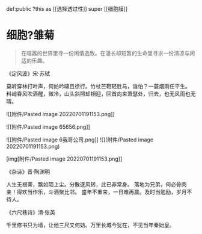 def:public ?this as [[选择透过性]] super [[细胞膜]]


# 细胞?雏菊

> 在喧嚣的世界里寻一份闲情逸致。在漫长却短暂的生命里寻求一份清凉与闲适的乐趣。


《定风波》宋·苏轼

莫听穿林打叶声，何妨吟啸且徐行。竹杖芒鞋轻胜马，谁怕？一蓑烟雨任平生。
料峭春风吹酒醒，微冷，山头斜照却相迎，回首向来萧瑟处，归去，也无风雨也无晴。

![[附件/Pasted image 20220701191153.png]]

![[附件/Pasted image 65656.png]]

![[附件/Pasted image 6我哥公司.png]]
![](附件/Pasted image 20220701191153.png)

[img[附件/Pasted image 20220701191153.png]]

《杂诗》晋·陶渊明

人生无根蒂，飘如陌上尘。分散逐风转，此已非常身。
落地为兄弟，何必骨肉亲！得欢当作乐，斗酒聚比邻。
盛年不重来，一日难再晨。及时当勉励，岁月不待人。


《六尺巷诗》清·张英

千里修书只为墙，让他三尺又何妨。万里长城今犹在，不见当年秦始皇。
